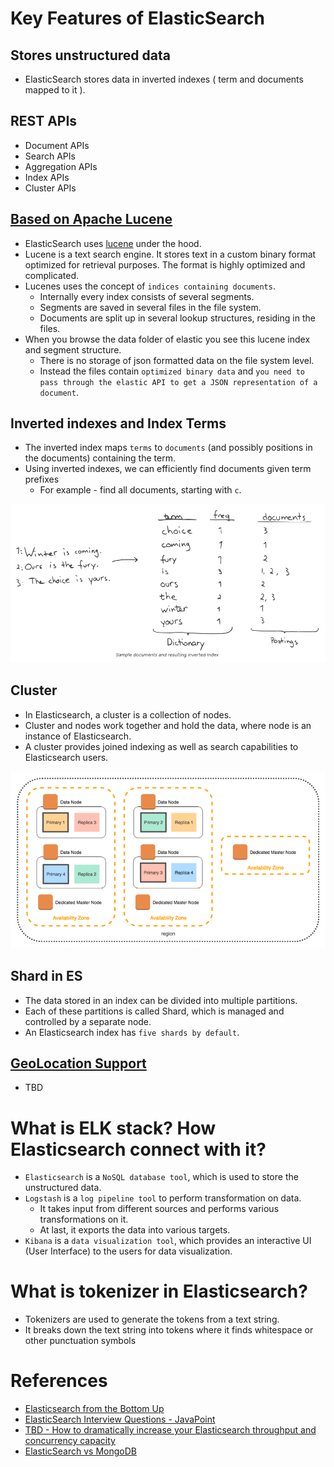 
# Key Features of ElasticSearch

## Stores unstructured data
- ElasticSearch stores data in inverted indexes ( term and documents mapped to it ).

## REST APIs
- Document APIs
- Search APIs
- Aggregation APIs
- Index APIs
- Cluster APIs

## [Based on Apache Lucene](https://stackoverflow.com/questions/57328151/how-does-elasticsearch-store-data)
- ElasticSearch uses [lucene](https://lucene.apache.org/core/) under the hood.
- Lucene is a text search engine. It stores text in a custom binary format optimized for retrieval purposes. The format is highly optimized and complicated.
- Lucenes uses the concept of `indices containing documents`. 
  - Internally every index consists of several segments. 
  - Segments are saved in several files in the file system. 
  - Documents are split up in several lookup structures, residing in the files.
- When you browse the data folder of elastic you see this lucene index and segment structure. 
  - There is no storage of json formatted data on the file system level. 
  - Instead the files contain `optimized binary data` and `you need to pass through the elastic API to get a JSON representation of a document`.

## Inverted indexes and Index Terms
- The inverted index maps `terms` to `documents` (and possibly positions in the documents) containing the term.
- Using inverted indexes, we can efficiently find documents given term prefixes
  - For example - find all documents, starting with `c`.

![img.png](assests/inverted_indexes.png)

## Cluster
- In Elasticsearch, a cluster is a collection of nodes. 
- Cluster and nodes work together and hold the data, where node is an instance of Elasticsearch. 
- A cluster provides joined indexing as well as search capabilities to Elasticsearch users.

<img title="Design1" alt="Alt text" src="assests/design1.png">

## Shard in ES
- The data stored in an index can be divided into multiple partitions. 
- Each of these partitions is called Shard, which is managed and controlled by a separate node. 
- An Elasticsearch index has `five shards by default`.

## [GeoLocation Support](https://www.elastic.co/guide/en/elasticsearch/reference/current/query-dsl-geo-bounding-box-query.html)
- TBD

# What is ELK stack? How Elasticsearch connect with it?
- `Elasticsearch` is a `NoSQL database tool`, which is used to store the unstructured data.
- `Logstash` is a `log pipeline tool` to perform transformation on data. 
  - It takes input from different sources and performs various transformations on it. 
  - At last, it exports the data into various targets.
- `Kibana` is a `data visualization tool`, which provides an interactive UI (User Interface) to the users for data visualization.

# What is tokenizer in Elasticsearch?
- Tokenizers are used to generate the tokens from a text string. 
- It breaks down the text string into tokens where it finds whitespace or other punctuation symbols

# References
- [Elasticsearch from the Bottom Up](https://www.elastic.co/blog/found-elasticsearch-from-the-bottom-up)
- [ElasticSearch Interview Questions - JavaPoint](https://www.javatpoint.com/elasticsearch-interview-questions)
- [TBD - How to dramatically increase your Elasticsearch throughput and concurrency capacity](https://medium.com/explorium-ai/how-to-dramatically-increase-your-elasticsearch-throughput-and-concurrency-capacity-c32d7bb02ac2)
- [ElasticSearch vs MongoDB](https://cloud.netapp.com/blog/cvo-blg-elasticsearch-vs-mongodb-6-key-differences)
